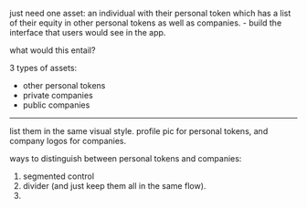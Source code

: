 just need one asset: an individual with their personal token which has a list of their equity in other personal tokens as well as companies. - build the interface that users would see in the app.

what would this entail?

3 types of assets:

- other personal tokens
- private companies
- public companies

---

list them in the same visual style. profile pic for personal tokens, and company logos for companies.

ways to distinguish between personal tokens and companies:
1. segmented control
2. divider (and just keep them all in the same flow).
3. 